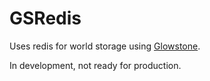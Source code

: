 # GSRedis

Uses redis for world storage using [Glowstone](https://github.com/GlowstoneMC/Glowstone).

In development, not ready for production.

